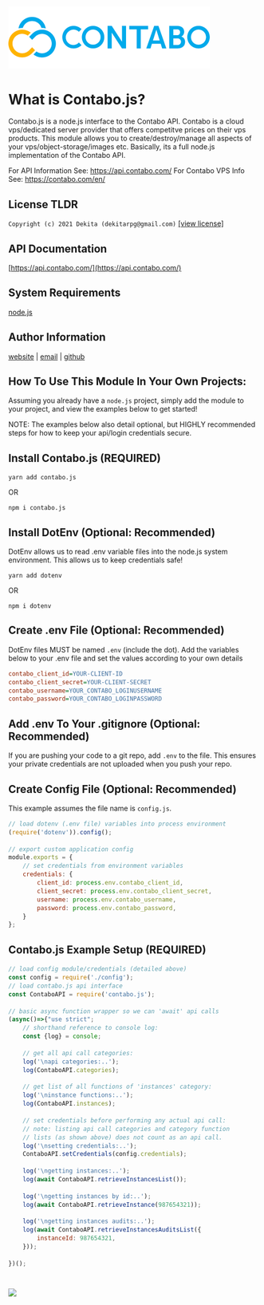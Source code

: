 [<img src="https://raw.githubusercontent.com/Dekita/contabo.js/master/contabo.png" style="margin-top: 28px;">](https://contabo.com/)
--------------------------------------------------------------------------------

# What is Contabo.js? 
Contabo.js is a node.js interface to the Contabo API. Contabo is a cloud vps/dedicated server provider that offers competitve prices on their vps products. This module allows you to create/destroy/manage all aspects of your vps/object-storage/images etc. Basically, its a full node.js implementation of the Contabo API.

For API Information See: https://api.contabo.com/
For Contabo VPS Info See: https://contabo.com/en/

## License TLDR
```Copyright (c) 2021 Dekita (dekitarpg@gmail.com)```
[[view license]](https://github.com/Dekita/contabo.js/blob/main/LICENSE)

## API Documentation
[https://api.contabo.com/](https://api.contabo.com/)

## System Requirements
[node.js](https://nodejs.org/) 

## Author Information
[website](https://dekitarpg.com/) | 
[email](mailto://dekitarpg@gmail.com) | 
[github](https://github.com/dekita/md-embed/)

## How To Use This Module In Your Own Projects:
Assuming you already have a `node.js` project, simply add the module to your project, and view the examples below to get started!

NOTE: The examples below also detail optional, but HIGHLY recommended steps for how to keep your api/login credentials secure. 


## Install Contabo.js (REQUIRED)
```
yarn add contabo.js
```
OR 
```
npm i contabo.js
```

## Install DotEnv (Optional: Recommended)
DotEnv allows us to read .env variable files into the node.js 
system environment. This allows us to keep credentials safe!
```
yarn add dotenv
```
OR
```
npm i dotenv
```

## Create .env File (Optional: Recommended)
DotEnv files MUST be named `.env` (include the dot).
Add the variables below to your .env file and set
the values according to your own details
```ini
contabo_client_id=YOUR-CLIENT-ID
contabo_client_secret=YOUR-CLIENT-SECRET
contabo_username=YOUR_CONTABO_LOGINUSERNAME
contabo_password=YOUR_CONTABO_LOGINPASSWORD
```

## Add .env To Your .gitignore (Optional: Recommended)
If you are pushing your code to a git repo, add `.env` to the file. This ensures your private credentials are not uploaded when you push your repo. 

## Create Config File (Optional: Recommended)
This example assumes the file name is `config.js`.
```js
// load dotenv (.env file) variables into process environment
(require('dotenv')).config();

// export custom application config
module.exports = {
    // set credentials from environment variables
    credentials: {
        client_id: process.env.contabo_client_id,
        client_secret: process.env.contabo_client_secret,
        username: process.env.contabo_username,
        password: process.env.contabo_password,        
    }
};
```


## Contabo.js Example Setup (REQUIRED)
```js
// load config module/credentials (detailed above)
const config = require('./config');
// load contabo.js api interface
const ContaboAPI = require('contabo.js');

// basic async function wrapper so we can 'await' api calls
(async()=>{"use strict";
    // shorthand reference to console log:
    const {log} = console;

    // get all api call categories:
    log('\napi categories:..');
    log(ContaboAPI.categories);

    // get list of all functions of 'instances' category:
    log('\ninstance functions:..');
    log(ContaboAPI.instances);

    // set credentials before performing any actual api call:
    // note: listing api call categories and category function 
    // lists (as shown above) does not count as an api call.
    log('\nsetting credentials:..');
    ContaboAPI.setCredentials(config.credentials);

    log('\ngetting instances:..');
    log(await ContaboAPI.retrieveInstancesList());

    log('\ngetting instances by id:..');
    log(await ContaboAPI.retrieveInstance(987654321));
    
    log('\ngetting instances audits:..');
    log(await ContaboAPI.retrieveInstancesAuditsList({
        instanceId: 987654321,
    }));

})();
```

[<img src="https://dekitarpg.com/img/logo.png" style="margin-top: 28px;">](https://dekitarpg.com/)